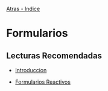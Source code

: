 [Atras - Indice](https://github.com/daniel18acevedo/DA2-Tecnologia/tree/angular-component)

# Formularios

## Lecturas Recomendadas

- [Introduccion](https://angular.dev/guide/forms)

- [Formularios Reactivos](https://angular.dev/guide/forms/reactive-forms)


